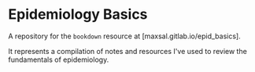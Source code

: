 # Epidemiology Basics

A repository for the `bookdown` resource at [maxsal.gitlab.io/epid_basics].

It represents a compilation of notes and resources I've used to review the fundamentals of epidemiology.
